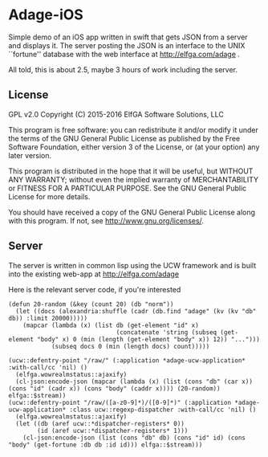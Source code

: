 # Adage-iOS
Simple demo of an iOS app written in swift that gets JSON from a server and displays it.
The server posting the JSON is an interface to the UNIX ``fortune'' database with the web interface at http://elfga.com/adage .

All told, this is about 2.5, maybe 3 hours of work including the server.

## License
GPL v2.0
Copyright (C) 2015-2016 ElfGA Software Solutions, LLC

This program is free software: you can redistribute it and/or modify it under the terms of the GNU General Public License as published by the Free Software Foundation, either version 3 of the License, or (at your option) any later version.

This program is distributed in the hope that it will be useful, but WITHOUT ANY WARRANTY; without even the implied warranty of MERCHANTABILITY or FITNESS FOR A PARTICULAR PURPOSE.  See the GNU General Public License for more details.

You should have received a copy of the GNU General Public License along with this program.  If not, see <http://www.gnu.org/licenses/>.

## Server
The server is written in common lisp using the UCW framework and is built into the existing web-app at http://elfga.com/adage

Here is the relevant server code, if you're interested

    (defun 20-random (&key (count 20) (db "norm"))
      (let ((docs (alexandria:shuffle (cadr (db.find "adage" (kv (kv "db" db)) :limit 20000)))))
        (mapcar (lambda (x) (list db (get-element "id" x)
                                  (concatenate 'string (subseq (get-element "body" x) 0 (min (length (get-element "body" x)) 12)) "...")))
                (subseq docs 0 (min (length docs) count)))))
    
    (ucw::defentry-point "/raw/" (:application *adage-ucw-application* :with-call/cc 'nil) ()
      (elfga.wowrealmstatus::ajaxify)
      (cl-json:encode-json (mapcar (lambda (x) (list (cons "db" (car x)) (cons "id" (cadr x)) (cons "body" (caddr x)))) (20-random)) elfga::$stream))
    (ucw::defentry-point "/raw/([a-z0-9]*)/([0-9]*)" (:application *adage-ucw-application* :class ucw::regexp-dispatcher :with-call/cc 'nil) ()
      (elfga.wowrealmstatus::ajaxify)
      (let ((db (aref ucw::*dispatcher-registers* 0))
            (id (aref ucw::*dispatcher-registers* 1)))
        (cl-json:encode-json (list (cons "db" db) (cons "id" id) (cons "body" (get-fortune :db db :id id))) elfga::$stream)))

